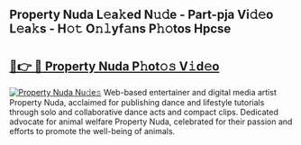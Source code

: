 ## Property Nuda L𝚎a𝚔ed N𝚞𝚍e - Part-pja Vi𝚍𝚎o L𝚎a𝚔s - H𝚘𝚝 O𝚗𝚕yf𝚊ns P𝚑𝚘tos Hpcse

# <h2><a href="http://kfbzjq.oniu.top/?m=Property+Nuda">🔗👉 🔴 Property Nuda P𝚑ot𝚘𝚜 V𝚒d𝚎o</a></h2>

[![Property Nuda Nu𝚍e𝚜](https://i.imgur.com/0qMVB7G.gif)](http://kfbzjq.oniu.top/?m=Property+Nuda)
Web-based entertainer and digital media artist Property Nuda, acclaimed for publishing dance and lifestyle tutorials through solo and collaborative dance acts and compact clips. Dedicated advocate for animal welfare Property Nuda, celebrated for their passion and efforts to promote the well-being of animals.  
